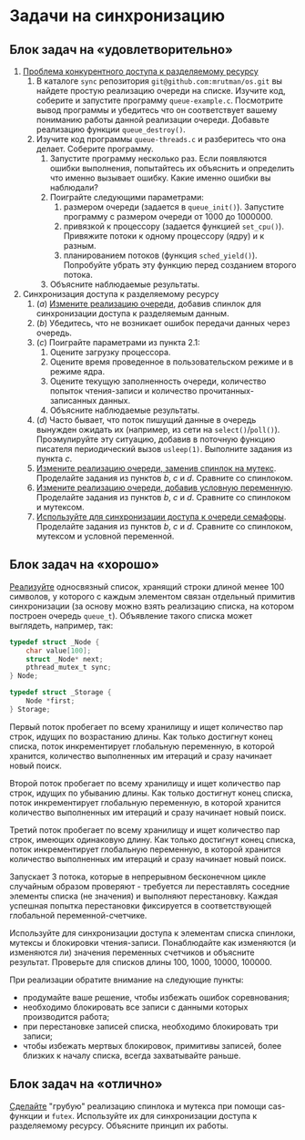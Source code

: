 # Задачи на синхронизацию

## Блок задач на «удовлетворительно»

1. [Проблема конкурентного доступа к разделяемому ресурсу](3/queue_destroy)
	1. В каталоге `sync` репозитория `git@github.com:mrutman/os.git` вы найдете простую реализацию очереди на списке. Изучите код, соберите и запустите программу `queue-example.c`. Посмотрите вывод программы и убедитесь что он соответствует вашему пониманию работы данной реализации очереди. Добавьте реализацию функции `queue_destroy()`.
	2. Изучите код программы `queue-threads.c` и разберитесь что она делает. Соберите программу.
		1. Запустите программу несколько раз. Если появляются ошибки выполнения, попытайтесь их объяснить и определить что именно вызывает ошибку. Какие именно ошибки вы наблюдали?
		2. Поиграйте следующими параметрами:
			1. размером очереди (задается в `queue_init()`). Запустите программу с размером очереди от 1000 до 1000000.
			2. привязкой к процессору (задается функцией `set_cpu()`). Привяжите потоки к одному процессору (ядру) и к разным.
			3. планированием потоков (функция `sched_yield()`). Попробуйте убрать эту функцию перед созданием второго потока.
		3. Объясните наблюдаемые результаты.
2. Синхронизация доступа к разделяемому ресурсу
	1. (*a*) [Измените реализацию очереди](3/spinlock), добавив спинлок для синхронизации доступа к разделяемым данным.
	2. (*b*) Убедитесь, что не возникает ошибок передачи данных через очередь.
	3. (*c*) Поиграйте параметрами из пункта 2.1:
		1. Оцените загрузку процессора.
		2. Оцените время проведенное в пользовательском режиме и в режиме ядра.
		3. Оцените текущую заполненность очереди, количество попыток чтения-записи и количество прочитанных-записанных данных.
		4. Объясните наблюдаемые результаты.
	4. (*d*) Часто бывает, что поток пишущий данные в очередь вынужден ожидать их (например, из сети на `select()`/`poll()`). Проэмулируйте эту ситуацию, добавив в поточную функцию писателя периодический вызов `usleep(1)`. Выполните задания из пункта *с*.
	5. [Измените реализацию очереди, заменив спинлок на мутекс](3/mutex). Проделайте задания из пунктов *b*, *c* и *d*. Сравните со спинлоком.
	6. [Измените реализацию очереди, добавив условную переменную](3/cond). Проделайте задания из пунктов *b*, *c* и *d*. Сравните со спинлоком и мутексом.
	7. [Используйте для синхронизации доступа к очереди семафоры](3/sem). Проделайте задания из пунктов *b*, *c* и *d*. Сравните со спинлоком, мутексом и условной переменной.

## Блок задач на «хорошо»

[Реализуйте](4) односвязный список, хранящий строки длиной менее 100 символов, у которого с каждым элементом связан отдельный примитив синхронизации (за основу можно взять реализацию списка, на котором построен очередь `queue_t`). Объявление такого списка может выглядеть, например, так:

```C
typedef struct _Node {
	char value[100];
	struct _Node* next;
	pthread_mutex_t sync;
} Node;

typedef struct _Storage {
	Node *first;
} Storage;
```

Первый поток пробегает по всему хранилищу и ищет количество пар строк, идущих по возрастанию длины. Как только достигнут конец списка, поток инкрементирует глобальную переменную, в которой хранится, количество выполненных им итераций и сразу начинает новый поиск.

Второй поток пробегает по всему хранилищу и ищет количество пар строк, идущих по убыванию длины. Как только достигнут конец списка, поток инкрементирует глобальную переменную, в которой хранится количество выполненных им итераций и сразу начинает новый поиск.

Третий поток пробегает по всему хранилищу и ищет количество пар строк, имеющих одинаковую длину. Как только достигнут конец списка, поток инкрементирует глобальную переменную, в которой хранится количество выполненных им итераций и сразу начинает новый поиск.

Запускает 3 потока, которые в непрерывном бесконечном цикле случайным образом проверяют - требуется ли переставлять соседние элементы списка (не значения) и выполняют перестановку. Каждая успешная попытка перестановки фиксируется в соответствующей глобальной переменной-счетчике.

Используйте для синхронизации доступа к элементам списка спинлоки, мутексы и блокировки чтения-записи. Понаблюдайте как изменяются (и изменяются ли) значения переменных счетчиков и объясните результат. Проверьте для списков длины 100, 1000, 10000, 100000.

При реализации обратите внимание на следующие пункты:
* продумайте ваше решение, чтобы избежать ошибок соревнования;
* необходимо блокировать все записи с данными которых производится работа;
* при перестановке записей списка, необходимо блокировать три записи;
* чтобы избежать мертвых блокировок, примитивы записей, более близких к началу списка, всегда захватывайте раньше.

## Блок задач на «отлично»

[Сделайте](5) "грубую" реализацию спинлока и мутекса при помощи cas-функции и `futex`. Используйте их для синхронизации доступа к разделяемому ресурсу. Объясните принцип их работы.
